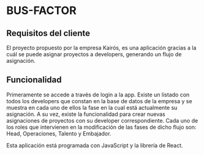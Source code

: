 # BUS-FACTOR

## Requisitos del cliente

El proyecto propuesto por la empresa Kairós, es una aplicación gracias a la cuál se puede asignar proyectos a developers, generando un flujo de asignación.

## Funcionalidad
Primeramente se accede a través de login a la app. Existe un listado con todos los developers que constan en la base de datos de la empresa y se muestra en cada uno de ellos la fase en la cual está actualmente su asignación. A su vez, existe la funcionalidad para crear nuevas asignaciones de proyectos con su developer correspondiente.
Cada uno de los roles que intervienen en la modificación de las fases de dicho flujo son: Head, Operaciones, Talento y Embajador.



Esta aplicación está programada con JavaScript y la librería de React.

